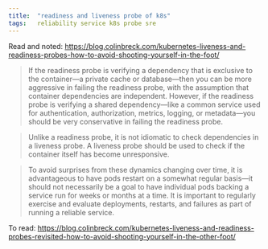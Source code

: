```yaml
---
title:  "readiness and liveness probe of k8s"
tags:   reliability service k8s probe sre
---
```


Read and noted: https://blog.colinbreck.com/kubernetes-liveness-and-readiness-probes-how-to-avoid-shooting-yourself-in-the-foot/

> If the readiness probe is verifying a dependency that is exclusive to the container—a private cache or database—then you can be more aggressive in failing the readiness probe, with the assumption that container dependencies are independent. However, if the readiness probe is verifying a shared dependency—like a common service used for authentication, authorization, metrics, logging, or metadata—you should be very conservative in failing the readiness probe.

> Unlike a readiness probe, it is not idiomatic to check dependencies in a liveness probe. A liveness probe should be used to check if the container itself has become unresponsive.

> To avoid surprises from these dynamics changing over time, it is advantageous to have pods restart on a somewhat regular basis—it should not necessarily be a goal to have individual pods backing a service run for weeks or months at a time. It is important to regularly exercise and evaluate deployments, restarts, and failures as part of running a reliable service.

To read: https://blog.colinbreck.com/kubernetes-liveness-and-readiness-probes-revisited-how-to-avoid-shooting-yourself-in-the-other-foot/
